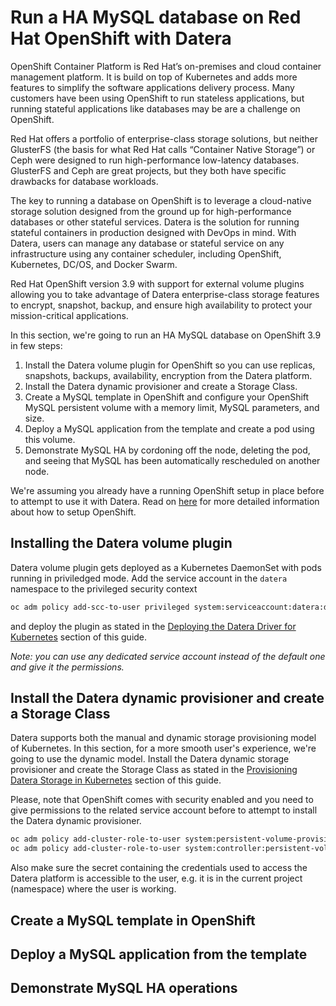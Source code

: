 # Run a HA MySQL database on Red Hat OpenShift with Datera
OpenShift Container Platform is Red Hat’s on-premises and cloud container management platform. It is build on top of Kubernetes and adds more features to simplify the software applications delivery process. Many customers have been using OpenShift to run stateless applications, but running stateful applications like databases may be are a challenge on OpenShift. 

Red Hat offers a portfolio of enterprise-class storage solutions, but neither GlusterFS (the basis for what Red Hat calls “Container Native Storage”) or Ceph were designed to run high-performance low-latency databases. GlusterFS and Ceph are great projects, but they both have specific drawbacks for database workloads.

The key to running a database on OpenShift is to leverage a cloud-native storage solution designed from the ground up for high-performance databases or other stateful services. Datera is the solution for running stateful containers in production designed with DevOps in mind. With Datera, users can manage any database or stateful service on any infrastructure using any container scheduler, including OpenShift, Kubernetes, DC/OS, and Docker Swarm.

Red Hat OpenShift version 3.9 with support for external volume plugins allowing you to take advantage of Datera enterprise-class storage features to encrypt, snapshot, backup, and ensure high availability to protect your mission-critical applications.

In this section, we're going to run an HA MySQL database on OpenShift 3.9 in few steps:

  1. Install the Datera volume plugin for OpenShift so you can use replicas, snapshots, backups, availability, encryption from the Datera platform.
  2. Install the Datera dynamic provisioner and create a Storage Class.
  3. Create a MySQL template in OpenShift and configure your OpenShift MySQL persistent volume with a memory limit, MySQL parameters, and size.
  4. Deploy a MySQL application from the template and create a pod using this volume.
  5. Demonstrate MySQL HA by cordoning off the node, deleting the pod, and seeing that MySQL has been automatically rescheduled on another node.

We're assuming you already have a running OpenShift setup in place before to attempt to use it with Datera. Read on [here](https://docs.openshift.com/) for more detailed information about how to setup OpenShift.

## Installing the Datera volume plugin
Datera volume plugin gets deployed as a Kubernetes DaemonSet with pods running in priviledged mode. Add the service account  in the ``datera`` namespace to the privileged security context

```bash
oc adm policy add-scc-to-user privileged system:serviceaccount:datera:default
```

and deploy the plugin as stated in the [Deploying the Datera Driver for Kubernetes](../deploying.md) section of this guide.

*Note: you can use any dedicated service account instead of the default one and give it the permissions.*

## Install the Datera dynamic provisioner and create a Storage Class
Datera supports both the manual and dynamic storage provisioning model of Kubernetes. In this section, for a more smooth user's experience, we're going to use the dynamic model. Install the Datera dynamic storage provisioner and create the Storage Class as stated in the [Provisioning Datera Storage in Kubernetes](../provisioning.md) section of this guide.

Please, note that OpenShift comes with security enabled and you need to give permissions to the related service account before to attempt to install the Datera dynamic provisioner.

```bash
oc adm policy add-cluster-role-to-user system:persistent-volume-provisioner system:serviceaccount:datera:default
oc adm policy add-cluster-role-to-user system:controller:persistent-volume-binder system:serviceaccount:datera:default
```
Also make sure the secret containing the credentials used to access the Datera platform is accessible to the user, e.g. it is in the current project (namespace) where the user is working.

## Create a MySQL template in OpenShift

## Deploy a MySQL application from the template

## Demonstrate MySQL HA operations

